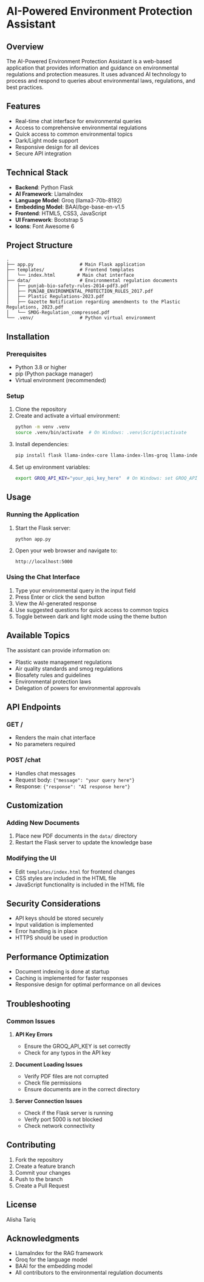 # AI-Powered Environment Protection Assistant

## Overview
The AI-Powered Environment Protection Assistant is a web-based application that provides information and guidance on environmental regulations and protection measures. It uses advanced AI technology to process and respond to queries about environmental laws, regulations, and best practices.

## Features
- Real-time chat interface for environmental queries
- Access to comprehensive environmental regulations
- Quick access to common environmental topics
- Dark/Light mode support
- Responsive design for all devices
- Secure API integration

## Technical Stack
- **Backend**: Python Flask
- **AI Framework**: LlamaIndex
- **Language Model**: Groq (llama3-70b-8192)
- **Embedding Model**: BAAI/bge-base-en-v1.5
- **Frontend**: HTML5, CSS3, JavaScript
- **UI Framework**: Bootstrap 5
- **Icons**: Font Awesome 6

## Project Structure
```
.
├── app.py                 # Main Flask application
├── templates/             # Frontend templates
│   └── index.html        # Main chat interface
├── data/                  # Environmental regulation documents
│   ├── punjab-bio-safety-rules-2014-pdf3.pdf
│   ├── PUNJAB_ENVIRONMENTAL_PROTECTION_RULES_2017.pdf
│   ├── Plastic Regulations-2023.pdf
│   ├── Gazette Notification regarding amendments to the Plastic Regulations, 2023.pdf
│   └── SMOG-Regulation_compressed.pdf
└── .venv/                 # Python virtual environment
```

## Installation

### Prerequisites
- Python 3.8 or higher
- pip (Python package manager)
- Virtual environment (recommended)

### Setup
1. Clone the repository
2. Create and activate a virtual environment:
   ```bash
   python -m venv .venv
   source .venv/bin/activate  # On Windows: .venv\Scripts\activate
   ```
3. Install dependencies:
   ```bash
   pip install flask llama-index-core llama-index-llms-groq llama-index-embeddings-huggingface
   ```
4. Set up environment variables:
   ```bash
   export GROQ_API_KEY="your_api_key_here"  # On Windows: set GROQ_API_KEY=your_api_key_here
   ```

## Usage

### Running the Application
1. Start the Flask server:
   ```bash
   python app.py
   ```
2. Open your web browser and navigate to:
   ```
   http://localhost:5000
   ```

### Using the Chat Interface
1. Type your environmental query in the input field
2. Press Enter or click the send button
3. View the AI-generated response
4. Use suggested questions for quick access to common topics
5. Toggle between dark and light mode using the theme button

## Available Topics
The assistant can provide information on:
- Plastic waste management regulations
- Air quality standards and smog regulations
- Biosafety rules and guidelines
- Environmental protection laws
- Delegation of powers for environmental approvals

## API Endpoints

### GET /
- Renders the main chat interface
- No parameters required

### POST /chat
- Handles chat messages
- Request body: `{"message": "your query here"}`
- Response: `{"response": "AI response here"}`

## Customization

### Adding New Documents
1. Place new PDF documents in the `data/` directory
2. Restart the Flask server to update the knowledge base

### Modifying the UI
- Edit `templates/index.html` for frontend changes
- CSS styles are included in the HTML file
- JavaScript functionality is included in the HTML file

## Security Considerations
- API keys should be stored securely
- Input validation is implemented
- Error handling is in place
- HTTPS should be used in production

## Performance Optimization
- Document indexing is done at startup
- Caching is implemented for faster responses
- Responsive design for optimal performance on all devices

## Troubleshooting

### Common Issues
1. **API Key Errors**
   - Ensure the GROQ_API_KEY is set correctly
   - Check for any typos in the API key

2. **Document Loading Issues**
   - Verify PDF files are not corrupted
   - Check file permissions
   - Ensure documents are in the correct directory

3. **Server Connection Issues**
   - Check if the Flask server is running
   - Verify port 5000 is not blocked
   - Check network connectivity

## Contributing
1. Fork the repository
2. Create a feature branch
3. Commit your changes
4. Push to the branch
5. Create a Pull Request

## License
Alisha Tariq

## Acknowledgments
- LlamaIndex for the RAG framework
- Groq for the language model
- BAAI for the embedding model
- All contributors to the environmental regulation documents 